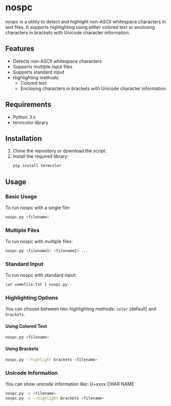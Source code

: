 # nospc

nospc is a utility to detect and highlight non-ASCII whitespace characters in text files. It supports highlighting using either colored text or enclosing characters in brackets with Unicode character information.

## Features

- Detects non-ASCII whitespace characters
- Supports multiple input files
- Supports standard input
- Highlighting methods:
  - Colored text
  - Enclosing characters in brackets with Unicode character information

## Requirements

- Python 3.x
- termcolor library

## Installation

1. Clone the repository or download the script.
2. Install the required library:
   ```sh
   pip install termcolor
   ```

## Usage

### Basic Usage

To run nospc with a single file:

```sh
nospc.py <filename>
```

### Multiple Files

To run nospc with multiple files:

```sh
nospc.py <filename1> <filename2> ...
```

### Standard Input

To run nospc with standard input:

```sh
cat somefile.txt | nospc.py -
```

### Highlighting Options

You can choose between two highlighting methods: `color` (default) and `brackets`.

#### Using Colored Text

```sh
nospc.py <filename>
```

#### Using Brackets 

```sh
nospc.py --highlight brackets <filename>
```

### Unicode Information

You can show unicode information like: U+xxxx CHAR NAME

```sh
nospc.py -v <filename>
nospc.py -v --highlight brackets <filename>
```


